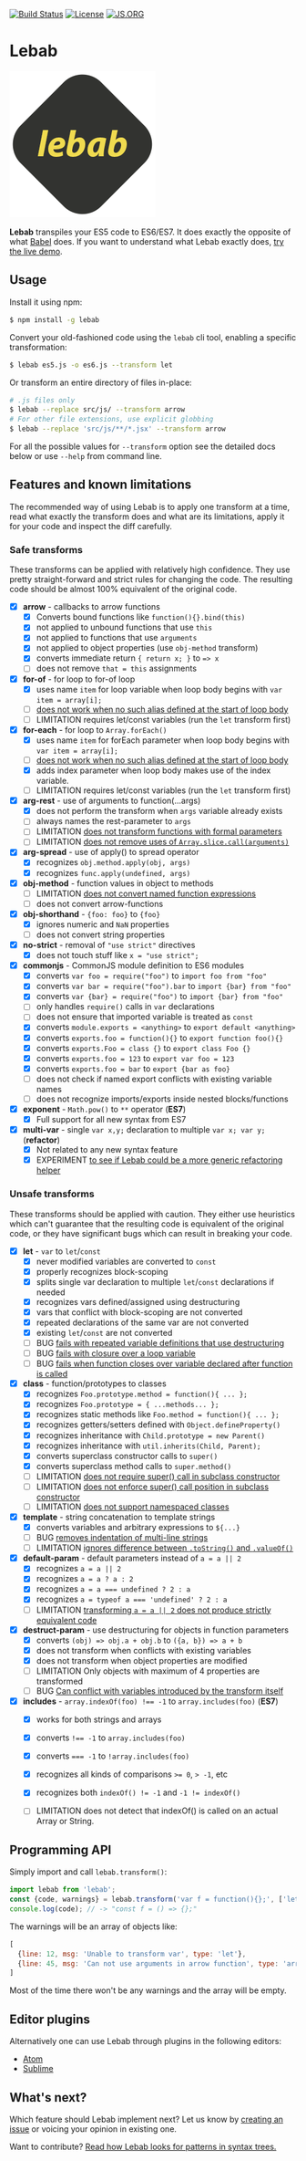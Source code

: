 [![Build Status](https://img.shields.io/travis/lebab/lebab.svg?style=flat-square)](http://travis-ci.org/lebab/lebab)
[![License](http://img.shields.io/:license-mit-brightgreen.svg?style=flat-square)](http://mohebifar.mit-license.org)
[![JS.ORG](https://img.shields.io/badge/js.org-xto6-ffb400.svg?style=flat-square)](http://js.org)

# Lebab

![Lebab](https://raw.githubusercontent.com/mohebifar/lebab-logo/master/logo.png)

**Lebab** transpiles your ES5 code to ES6/ES7.
It does exactly the opposite of what [Babel](https://babeljs.io/) does.
If you want to understand what Lebab exactly does, [try the live demo](http://lebab.io/try-it).


## Usage

Install it using npm:

```bash
$ npm install -g lebab
```

Convert your old-fashioned code using the `lebab` cli tool,
enabling a specific transformation:

```bash
$ lebab es5.js -o es6.js --transform let
```

Or transform an entire directory of files in-place:

```bash
# .js files only
$ lebab --replace src/js/ --transform arrow
# For other file extensions, use explicit globbing
$ lebab --replace 'src/js/**/*.jsx' --transform arrow
```

For all the possible values for `--transform` option
see the detailed docs below or use `--help` from command line.


## Features and known limitations

The recommended way of using Lebab is to apply one transform at a time,
read what exactly the transform does and what are its limitations,
apply it for your code and inspect the diff carefully.

### Safe transforms

These transforms can be applied with relatively high confidence.
They use pretty straight-forward and strict rules for changing the code.
The resulting code should be almost 100% equivalent of the original code.

- [x] **arrow** - callbacks to arrow functions
    - [x] Converts bound functions like `function(){}.bind(this)`
    - [x] not applied to unbound functions that use `this`
    - [x] not applied to functions that use `arguments`
    - [x] not applied to object properties (use `obj-method` transform)
    - [x] converts immediate return `{ return x; }` to `=> x`
    - [ ] does not remove `that = this` assignments
- [x] **for-of** - for loop to for-of loop
    - [x] uses name `item` for loop variable when loop body begins with `var item = array[i];`
    - [ ] [does not work when no such alias defined at the start of loop body][166]
    - [ ] LIMITATION requires let/const variables (run the `let` transform first)
- [x] **for-each** - for loop to `Array.forEach()`
    - [x] uses name `item` for forEach parameter when loop body begins with `var item = array[i];`
    - [ ] [does not work when no such alias defined at the start of loop body][166]
    - [x] adds index parameter when loop body makes use of the index variable.
    - [ ] LIMITATION requires let/const variables (run the `let` transform first)
- [x] **arg-rest** - use of arguments to function(...args)
    - [x] does not perform the transform when `args` variable already exists
    - [ ] always names the rest-parameter to `args`
    - [ ] LIMITATION [does not transform functions with formal parameters][191]
    - [ ] LIMITATION [does not remove uses of `Array.slice.call(arguments)`][191]
- [x] **arg-spread** - use of apply() to spread operator
    - [x] recognizes `obj.method.apply(obj, args)`
    - [x] recognizes `func.apply(undefined, args)`
- [x] **obj-method** - function values in object to methods
    - [ ] LIMITATION [does not convert named function expressions][127]
    - [ ] does not convert arrow-functions
- [x] **obj-shorthand** - `{foo: foo}` to `{foo}`
    - [x] ignores numeric and `NaN` properties
    - [ ] does not convert string properties
- [x] **no-strict** - removal of `"use strict"` directives
    - [x] does not touch stuff like `x = "use strict";`
- [x] **commonjs** - CommonJS module definition to ES6 modules
    - [x] converts `var foo = require("foo")` to `import foo from "foo"`
    - [x] converts `var bar = require("foo").bar` to `import {bar} from "foo"`
    - [x] converts `var {bar} = require("foo")` to `import {bar} from "foo"`
    - [ ] only handles `require()` calls in `var` declarations
    - [ ] does not ensure that imported variable is treated as `const`
    - [x] converts `module.exports = <anything>` to `export default <anything>`
    - [x] converts `exports.foo = function(){}` to `export function foo(){}`
    - [x] converts `exports.Foo = class {}` to `export class Foo {}`
    - [x] converts `exports.foo = 123` to `export var foo = 123`
    - [x] converts `exports.foo = bar` to `export {bar as foo}`
    - [ ] does not check if named export conflicts with existing variable names
    - [ ] does not recognize imports/exports inside nested blocks/functions
- [x] **exponent** - `Math.pow()` to `**` operator (**ES7**)
    - [x] Full support for all new syntax from ES7
- [x] **multi-var** - single `var x,y;` declaration to multiple `var x; var y;` (**refactor**)
    - [x] Not related to any new syntax feature
    - [x] EXPERIMENT [to see if Lebab could be a more generic refactoring helper][158]

### Unsafe transforms

These transforms should be applied with caution.
They either use heuristics which can't guarantee that the resulting code is equivalent of the original code,
or they have significant bugs which can result in breaking your code.

- [x] **let** - `var` to `let`/`const`
    - [x] never modified variables are converted to `const`
    - [x] properly recognizes block-scoping
    - [x] splits single var declaration to multiple `let`/`const` declarations if needed
    - [x] recognizes vars defined/assigned using destructuring
    - [x] vars that conflict with block-scoping are not converted
    - [x] repeated declarations of the same var are not converted
    - [x] existing `let`/`const` are not converted
    - [ ] BUG [fails with repeated variable definitions that use destructuring][131]
    - [ ] BUG [fails with closure over a loop variable][145]
    - [ ] BUG [fails when function closes over variable declared after function is called][168]
- [x] **class** - function/prototypes to classes
    - [x] recognizes `Foo.prototype.method = function(){ ... };`
    - [x] recognizes `Foo.prototype = { ...methods... };`
    - [x] recognizes static methods like `Foo.method = function(){ ... };`
    - [x] recognizes getters/setters defined with `Object.defineProperty()`
    - [x] recognizes inheritance with `Child.prototype = new Parent()`
    - [x] recognizes inheritance with `util.inherits(Child, Parent);`
    - [x] converts superclass constructor calls to `super()`
    - [x] converts superclass method calls to `super.method()`
    - [ ] LIMITATION [does not require super() call in subclass constructor][186]
    - [ ] LIMITATION [does not enforce super() call position in subclass constructor][186]
    - [ ] LIMITATION [does not support namespaced classes][113]
- [x] **template** - string concatenation to template strings
    - [x] converts variables and arbitrary expressions to `${...}`
    - [ ] BUG [removes indentation of multi-line strings][88]
    - [ ] LIMITATION [ignores difference between `.toString()` and `.valueOf()`][107]
- [x] **default-param** - default parameters instead of `a = a || 2`
    - [x] recognizes `a = a || 2`
    - [x] recognizes `a = a ? a : 2`
    - [x] recognizes `a = a === undefined ? 2 : a`
    - [x] recognizes `a = typeof a === 'undefined' ? 2 : a`
    - [ ] LIMITATION [transforming `a = a || 2` does not produce strictly equivalent code][125]
- [x] **destruct-param** - use destructuring for objects in function parameters
    - [x] converts `(obj) => obj.a + obj.b` to `({a, b}) => a + b`
    - [x] does not transform when conflicts with existing variables
    - [x] does not transform when object properties are modified
    - [ ] LIMITATION Only objects with maximum of 4 properties are transformed
    - [ ] BUG [Can conflict with variables introduced by the transform itself][200]
- [x] **includes** - `array.indexOf(foo) !== -1` to `array.includes(foo)` (**ES7**)
    - [x] works for both strings and arrays
    - [x] converts `!== -1` to `array.includes(foo)`
    - [x] converts `=== -1` to `!array.includes(foo)`
    - [x] recognizes all kinds of comparisons `>= 0`, `> -1`, etc
    - [x] recognizes both `indexOf() != -1` and `-1 != indexOf()`
    - [ ] LIMITATION does not detect that indexOf() is called on an actual Array or String.


## Programming API

Simply import and call `lebab.transform()`:

```js
import lebab from 'lebab';
const {code, warnings} = lebab.transform('var f = function(){};', ['let', 'arrow']);
console.log(code); // -> "const f = () => {};"
```

The warnings will be an array of objects like:

```js
[
  {line: 12, msg: 'Unable to transform var', type: 'let'},
  {line: 45, msg: 'Can not use arguments in arrow function', type: 'arrow'},
]
```

Most of the time there won't be any warnings and the array will be empty.


## Editor plugins

Alternatively one can use Lebab through plugins in the following editors:

- [Atom](https://github.com/ga2mer/atom-lebab)
- [Sublime](https://github.com/inkless/lebab-sublime)


## What's next?

Which feature should Lebab implement next?
Let us know by [creating an issue](https://github.com/mohebifar/lebab/issues)
or voicing your opinion in existing one.

Want to contribute?  [Read how Lebab looks for patterns in syntax trees.][pattern-matching]

[pattern-matching]: http://nene.github.io/2016/04/02/matches-ast
[88]: https://github.com/lebab/lebab/issues/88
[107]: https://github.com/lebab/lebab/issues/107
[113]: https://github.com/lebab/lebab/issues/113
[125]: https://github.com/lebab/lebab/issues/125
[127]: https://github.com/lebab/lebab/issues/127
[131]: https://github.com/lebab/lebab/issues/131
[145]: https://github.com/lebab/lebab/issues/145
[158]: https://github.com/lebab/lebab/issues/158
[166]: https://github.com/lebab/lebab/issues/166
[168]: https://github.com/lebab/lebab/issues/168
[186]: https://github.com/lebab/lebab/issues/186
[191]: https://github.com/lebab/lebab/issues/191
[200]: https://github.com/lebab/lebab/issues/200
